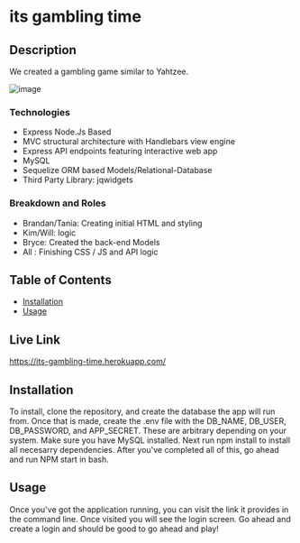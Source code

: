 
# its gambling time

## Description
We created a gambling game similar to Yahtzee.

![image](https://user-images.githubusercontent.com/22924230/162654765-fb9c13fc-84c8-47f6-a03f-5b523a54a5e6.png)

### Technologies
- Express Node.Js Based
- MVC structural architecture with Handlebars view engine
- Express API endpoints featuring interactive web app
- MySQL 
- Sequelize ORM based Models/Relational-Database
- Third Party Library: jqwidgets

### Breakdown and Roles
- Brandan/Tania: Creating initial HTML and styling
- Kim/Will: logic
- Bryce: Created the back-end Models 
- All : Finishing CSS / JS and API logic

## Table of Contents

- [Installation](#installation)
- [Usage](#usage)

## Live Link
https://its-gambling-time.herokuapp.com/

## Installation

To install, clone the repository, and create the database the app will run from. Once that is made, create the .env file with the DB_NAME, DB_USER, DB_PASSWORD, and APP_SECRET. These are arbitrary depending on your system. Make sure you have MySQL installed. Next run npm install to install all necesarry dependencies. After you've completed all of this, go ahead and run NPM start in bash.

## Usage

Once you've got the application running, you can visit the link it provides in the command line. Once visited you will see the login screen. Go ahead and create a login and should be good to go ahead and play!




